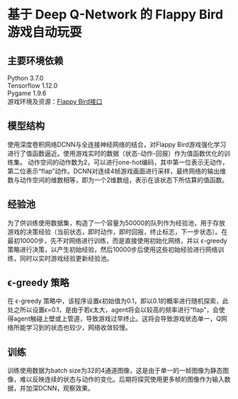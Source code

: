 # 基于 Deep Q-Network 的 Flappy Bird游戏自动玩耍
## 主要环境依赖
Python 3.7.0<br>
Tensorflow 1.12.0<br>
Pygame 1.9.6<br>
游戏环境及资源：[Flappy Bird接口](https://github.com/sourabhv/FlapPyBird)

## 模型结构
使用深度卷积网络DCNN与全连接神经网络的结合，对Flappy Bird游戏强化学习进行了值函数逼近。使用游戏实时的数据（状态-动作-回报）作为值函数优化的训练集。
动作空间的动作数为2，可以进行one-hot编码，其中第一位表示无动作，第二位表示“flap”动作。DCNN对连续4帧游戏画面进行采样，最终网络的输出维数与动作空间的维数相等，即为一个2维数组，表示在该状态下所估算的值函数。
## 经验池
为了供训练使用数据集，构造了一个容量为50000的队列作为经验池，用于存放游戏的决策经验（当前状态，即时动作，即时回报，终止标志，下一步状态）。在最初10000步，先不对网络进行训练，而是直接使用初始化网络，并以 ϵ-greedy 策略进行决策，以产生初始经验，然后10000步后使用这些初始经验进行网络训练，同时以实时游戏经验更新经验池。
##  ϵ-greedy 策略
在 ϵ-greedy 策略中，该程序设置ϵ初始值为0.1，即以0.1的概率进行随机探索，此处之所以设置ϵ=0.1，是由于若ϵ太大，agent将会以较高的频率进行“flap”，会使得agent触碰上壁或上管道，导致游戏过早终止。这将会导致游戏状态单一，Q网络所能学习到的状态也较少，网络收敛较慢。
## 训练
训练使用数据为batch size为32的4通道图像，这是由于单一的一帧图像为静态图像，难以反映连续的状态与动作的变化。后期将探究使用更多帧的图像作为输入数据，并加深DCNN，观察效果。




